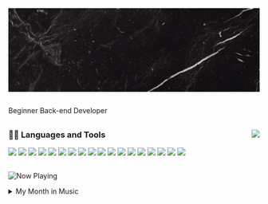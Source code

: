 <img align="center" src="./header.gif">

##

<p>Beginner Back-end Developer</p>

##

<img align="right" src="https://github-readme-stats.vercel.app/api?username=hoxas&show_icons=true&theme=transparent">
<h3> 👨‍💻 Languages and Tools </h3>
<p>
<img src="https://cdn.jsdelivr.net/gh/devicons/devicon/icons/python/python-original-wordmark.svg" width="50">
<img src="https://cdn.jsdelivr.net/gh/devicons/devicon/icons/django/django-plain-wordmark.svg" width="50">
<img src="https://img.icons8.com/nolan/256/flask.png" width="50">
<img src="https://cdn.jsdelivr.net/gh/devicons/devicon/icons/jupyter/jupyter-original-wordmark.svg" width="50">
<img src="https://cdn.jsdelivr.net/gh/devicons/devicon/icons/javascript/javascript-original.svg" width="50">
<img src="https://cdn.jsdelivr.net/gh/devicons/devicon/icons/typescript/typescript-plain.svg" width="50">
<img src="https://cdn.jsdelivr.net/gh/devicons/devicon/icons/react/react-original-wordmark.svg" width="50">
<img src="https://cdn.jsdelivr.net/gh/devicons/devicon/icons/redis/redis-plain-wordmark.svg" width="50">
<img src="https://cdn.jsdelivr.net/gh/devicons/devicon/icons/postgresql/postgresql-plain-wordmark.svg" width="50">
<img src="https://cdn.jsdelivr.net/gh/devicons/devicon/icons/sqlite/sqlite-original-wordmark.svg" width="50">
<img src="https://cdn.jsdelivr.net/gh/devicons/devicon/icons/mongodb/mongodb-plain-wordmark.svg" width="50">
<img src="https://www.vectorlogo.zone/logos/rabbitmq/rabbitmq-icon.svg" width="50">
<img src="https://cdn.jsdelivr.net/gh/devicons/devicon/icons/docker/docker-plain-wordmark.svg" width="50">
<img src="https://cdn.jsdelivr.net/gh/devicons/devicon/icons/nginx/nginx-original.svg" width="50">
<img src="https://cdn.jsdelivr.net/gh/devicons/devicon/icons/linux/linux-original.svg" width="50">
<img src="https://cdn.jsdelivr.net/gh/devicons/devicon/icons/bootstrap/bootstrap-plain-wordmark.svg" width="50">
<img src="https://cdn.jsdelivr.net/gh/devicons/devicon/icons/tailwindcss/tailwindcss-plain.svg" width="50">
<img src="https://cdn.jsdelivr.net/gh/devicons/devicon/icons/sass/sass-original.svg" width="50">
</p>

##

![Now Playing](https://lastfm-profile-readme.vercel.app/api/kathAlice?isRounded=True)

<details>
  <summary>My Month in Music</summary>
  <img src="https://tapmusic.net/collage.php?user=kathAlice&type=1month&size=10x10&caption=true">
</details>

<!--
Node:
<img src="https://cdn.jsdelivr.net/gh/devicons/devicon/icons/redis/redis-plain-wordmark.svg" width="50">
<img src="https://media3.giphy.com/media/kdFc8fubgS31b8DsVu/giphy.webp" width="50">

-->
